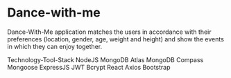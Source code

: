 # Dance-with-me
Dance-With-Me application matches the users in accordance with their preferences (location, gender, age, weight and height) and show the events in which they can enjoy together.

Technology-Tool-Stack
NodeJS 
MongoDB Atlas 
MongoDB Compass
Mongoose
ExpressJS
JWT 
Bcrypt 
React 
Axios
Bootstrap 
